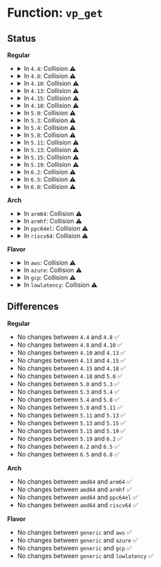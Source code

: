 # Function: <code>vp_get</code>

## Status
<b>Regular</b>
<ul>
<li>
<details>
<summary>In <code>4.4</code>: Collision ⚠️</summary>

```c
void vp_get(struct virtio_device *vdev, unsigned int offset, void *buf, unsigned int len);
```

**Collision:** Static-Static Collision

**Inline:** No

**Transformation:** False

**Instances:**

```
In drivers/virtio/virtio_pci_modern.c (ffffffff814c13a0)
Location: drivers/virtio/virtio_pci_modern.c:178
Inline: False
```
```
In drivers/virtio/virtio_pci_legacy.c (ffffffff814c3040)
Location: drivers/virtio/virtio_pci_legacy.c:50
Inline: False
```
**Symbols:**

```
ffffffff814c13a0-ffffffff814c1465: vp_get (STB_LOCAL)
ffffffff814c3040-ffffffff814c30b1: vp_get (STB_LOCAL)
```
</details>
</li>
<li>
<details>
<summary>In <code>4.8</code>: Collision ⚠️</summary>

```c
void vp_get(struct virtio_device *vdev, unsigned int offset, void *buf, unsigned int len);
```

**Collision:** Static-Static Collision

**Inline:** No

**Transformation:** False

**Instances:**

```
In drivers/virtio/virtio_pci_modern.c (ffffffff81511990)
Location: drivers/virtio/virtio_pci_modern.c:179
Inline: False
```
```
In drivers/virtio/virtio_pci_legacy.c (ffffffff815135b0)
Location: drivers/virtio/virtio_pci_legacy.c:50
Inline: False
```
**Symbols:**

```
ffffffff81511990-ffffffff81511a55: vp_get (STB_LOCAL)
ffffffff815135b0-ffffffff81513621: vp_get (STB_LOCAL)
```
</details>
</li>
<li>
<details>
<summary>In <code>4.10</code>: Collision ⚠️</summary>

```c
void vp_get(struct virtio_device *vdev, unsigned int offset, void *buf, unsigned int len);
```

**Collision:** Static-Static Collision

**Inline:** No

**Transformation:** False

**Instances:**

```
In drivers/virtio/virtio_pci_modern.c (ffffffff8153dd20)
Location: drivers/virtio/virtio_pci_modern.c:179
Inline: False
```
```
In drivers/virtio/virtio_pci_legacy.c (ffffffff8153f9d0)
Location: drivers/virtio/virtio_pci_legacy.c:50
Inline: False
```
**Symbols:**

```
ffffffff8153dd20-ffffffff8153dde5: vp_get (STB_LOCAL)
ffffffff8153f9d0-ffffffff8153fa41: vp_get (STB_LOCAL)
```
</details>
</li>
<li>
<details>
<summary>In <code>4.13</code>: Collision ⚠️</summary>

```c
void vp_get(struct virtio_device *vdev, unsigned int offset, void *buf, unsigned int len);
```

**Collision:** Static-Static Collision

**Inline:** No

**Transformation:** False

**Instances:**

```
In drivers/virtio/virtio_pci_modern.c (ffffffff81551a70)
Location: drivers/virtio/virtio_pci_modern.c:179
Inline: False
```
```
In drivers/virtio/virtio_pci_legacy.c (ffffffff815537b0)
Location: drivers/virtio/virtio_pci_legacy.c:50
Inline: False
```
**Symbols:**

```
ffffffff81551a70-ffffffff81551b39: vp_get (STB_LOCAL)
ffffffff815537b0-ffffffff81553819: vp_get (STB_LOCAL)
```
</details>
</li>
<li>
<details>
<summary>In <code>4.15</code>: Collision ⚠️</summary>

```c
void vp_get(struct virtio_device *vdev, unsigned int offset, void *buf, unsigned int len);
```

**Collision:** Static-Static Collision

**Inline:** No

**Transformation:** False

**Instances:**

```
In drivers/virtio/virtio_pci_modern.c (ffffffff815b5360)
Location: drivers/virtio/virtio_pci_modern.c:179
Inline: False
```
```
In drivers/virtio/virtio_pci_legacy.c (ffffffff815b7130)
Location: drivers/virtio/virtio_pci_legacy.c:50
Inline: False
```
**Symbols:**

```
ffffffff815b5360-ffffffff815b5429: vp_get (STB_LOCAL)
ffffffff815b7130-ffffffff815b7199: vp_get (STB_LOCAL)
```
</details>
</li>
<li>
<details>
<summary>In <code>4.18</code>: Collision ⚠️</summary>

```c
void vp_get(struct virtio_device *vdev, unsigned int offset, void *buf, unsigned int len);
```

**Collision:** Static-Static Collision

**Inline:** No

**Transformation:** False

**Instances:**

```
In drivers/virtio/virtio_pci_modern.c (ffffffff815ed780)
Location: drivers/virtio/virtio_pci_modern.c:193
Inline: False
```
```
In drivers/virtio/virtio_pci_legacy.c (ffffffff815ef630)
Location: drivers/virtio/virtio_pci_legacy.c:50
Inline: False
```
**Symbols:**

```
ffffffff815ed780-ffffffff815ed849: vp_get (STB_LOCAL)
ffffffff815ef630-ffffffff815ef699: vp_get (STB_LOCAL)
```
</details>
</li>
<li>
<details>
<summary>In <code>5.0</code>: Collision ⚠️</summary>

```c
void vp_get(struct virtio_device *vdev, unsigned int offset, void *buf, unsigned int len);
```

**Collision:** Static-Static Collision

**Inline:** No

**Transformation:** False

**Instances:**

```
In drivers/virtio/virtio_pci_modern.c (ffffffff81608060)
Location: drivers/virtio/virtio_pci_modern.c:193
Inline: False
```
```
In drivers/virtio/virtio_pci_legacy.c (ffffffff81609d50)
Location: drivers/virtio/virtio_pci_legacy.c:50
Inline: False
```
**Symbols:**

```
ffffffff81608060-ffffffff81608129: vp_get (STB_LOCAL)
ffffffff81609d50-ffffffff81609db9: vp_get (STB_LOCAL)
```
</details>
</li>
<li>
<details>
<summary>In <code>5.3</code>: Collision ⚠️</summary>

```c
void vp_get(struct virtio_device *vdev, unsigned int offset, void *buf, unsigned int len);
```

**Collision:** Static-Static Collision

**Inline:** No

**Transformation:** False

**Instances:**

```
In drivers/virtio/virtio_pci_modern.c (ffffffff8163beb0)
Location: drivers/virtio/virtio_pci_modern.c:190
Inline: False
```
```
In drivers/virtio/virtio_pci_legacy.c (ffffffff8163db30)
Location: drivers/virtio/virtio_pci_legacy.c:47
Inline: False
```
**Symbols:**

```
ffffffff8163beb0-ffffffff8163bf7d: vp_get (STB_LOCAL)
ffffffff8163db30-ffffffff8163db9e: vp_get (STB_LOCAL)
```
</details>
</li>
<li>
<details>
<summary>In <code>5.4</code>: Collision ⚠️</summary>

```c
void vp_get(struct virtio_device *vdev, unsigned int offset, void *buf, unsigned int len);
```

**Collision:** Static-Static Collision

**Inline:** No

**Transformation:** False

**Instances:**

```
In drivers/virtio/virtio_pci_modern.c (ffffffff8165e360)
Location: drivers/virtio/virtio_pci_modern.c:190
Inline: False
```
```
In drivers/virtio/virtio_pci_legacy.c (ffffffff81660010)
Location: drivers/virtio/virtio_pci_legacy.c:47
Inline: False
```
**Symbols:**

```
ffffffff8165e360-ffffffff8165e42d: vp_get (STB_LOCAL)
ffffffff81660010-ffffffff8166007e: vp_get (STB_LOCAL)
```
</details>
</li>
<li>
<details>
<summary>In <code>5.8</code>: Collision ⚠️</summary>

```c
void vp_get(struct virtio_device *vdev, unsigned int offset, void *buf, unsigned int len);
```

**Collision:** Static-Static Collision

**Inline:** No

**Transformation:** False

**Instances:**

```
In drivers/virtio/virtio_pci_modern.c (ffffffff8170d470)
Location: drivers/virtio/virtio_pci_modern.c:191
Inline: False
```
```
In drivers/virtio/virtio_pci_legacy.c (ffffffff8170f200)
Location: drivers/virtio/virtio_pci_legacy.c:47
Inline: False
```
**Symbols:**

```
ffffffff8170d470-ffffffff8170d530: vp_get (STB_LOCAL)
ffffffff8170f200-ffffffff8170f269: vp_get (STB_LOCAL)
```
</details>
</li>
<li>
<details>
<summary>In <code>5.11</code>: Collision ⚠️</summary>

```c
void vp_get(struct virtio_device *vdev, unsigned int offset, void *buf, unsigned int len);
```

**Collision:** Static-Static Collision

**Inline:** No

**Transformation:** False

**Instances:**

```
In drivers/virtio/virtio_pci_modern.c (ffffffff8172a380)
Location: drivers/virtio/virtio_pci_modern.c:191
Inline: False
```
```
In drivers/virtio/virtio_pci_legacy.c (ffffffff8172bfd0)
Location: drivers/virtio/virtio_pci_legacy.c:47
Inline: False
```
**Symbols:**

```
ffffffff8172a380-ffffffff8172a440: vp_get (STB_LOCAL)
ffffffff8172bfd0-ffffffff8172c039: vp_get (STB_LOCAL)
```
</details>
</li>
<li>
<details>
<summary>In <code>5.13</code>: Collision ⚠️</summary>

```c
void vp_get(struct virtio_device *vdev, unsigned int offset, void *buf, unsigned int len);
```

**Collision:** Static-Static Collision

**Inline:** No

**Transformation:** False

**Instances:**

```
In drivers/virtio/virtio_pci_modern.c (ffffffff8170eb10)
Location: drivers/virtio/virtio_pci_modern.c:63
Inline: False
```
```
In drivers/virtio/virtio_pci_legacy.c (ffffffff8170fd20)
Location: drivers/virtio/virtio_pci_legacy.c:47
Inline: False
```
**Symbols:**

```
ffffffff8170eb10-ffffffff8170ebbe: vp_get (STB_LOCAL)
ffffffff8170fd20-ffffffff8170fd89: vp_get (STB_LOCAL)
```
</details>
</li>
<li>
<details>
<summary>In <code>5.15</code>: Collision ⚠️</summary>

```c
void vp_get(struct virtio_device *vdev, unsigned int offset, void *buf, unsigned int len);
```

**Collision:** Static-Static Collision

**Inline:** No

**Transformation:** False

**Instances:**

```
In drivers/virtio/virtio_pci_modern.c (ffffffff8178b470)
Location: drivers/virtio/virtio_pci_modern.c:63
Inline: False
```
```
In drivers/virtio/virtio_pci_legacy.c (ffffffff8178c700)
Location: drivers/virtio/virtio_pci_legacy.c:47
Inline: False
```
**Symbols:**

```
ffffffff8178b470-ffffffff8178b51e: vp_get (STB_LOCAL)
ffffffff8178c700-ffffffff8178c769: vp_get (STB_LOCAL)
```
</details>
</li>
<li>
<details>
<summary>In <code>5.19</code>: Collision ⚠️</summary>

```c
void vp_get(struct virtio_device *vdev, unsigned int offset, void *buf, unsigned int len);
```

**Collision:** Static-Static Collision

**Inline:** No

**Transformation:** False

**Instances:**

```
In drivers/virtio/virtio_pci_modern.c (ffffffff818c2f70)
Location: drivers/virtio/virtio_pci_modern.c:63
Inline: False
```
```
In drivers/virtio/virtio_pci_legacy.c (ffffffff818c4380)
Location: drivers/virtio/virtio_pci_legacy.c:48
Inline: False
```
**Symbols:**

```
ffffffff818c2f70-ffffffff818c3062: vp_get (STB_LOCAL)
ffffffff818c4380-ffffffff818c43fb: vp_get (STB_LOCAL)
```
</details>
</li>
<li>
<details>
<summary>In <code>6.2</code>: Collision ⚠️</summary>

```c
void vp_get(struct virtio_device *vdev, unsigned int offset, void *buf, unsigned int len);
```

**Collision:** Static-Static Collision

**Inline:** No

**Transformation:** False

**Instances:**

```
In drivers/virtio/virtio_pci_modern.c (ffffffff81a133f0)
Location: drivers/virtio/virtio_pci_modern.c:66
Inline: False
```
```
In drivers/virtio/virtio_pci_legacy.c (ffffffff81a14a90)
Location: drivers/virtio/virtio_pci_legacy.c:48
Inline: False
```
**Symbols:**

```
ffffffff81a133f0-ffffffff81a134e2: vp_get (STB_LOCAL)
ffffffff81a14a90-ffffffff81a14b0b: vp_get (STB_LOCAL)
```
</details>
</li>
<li>
<details>
<summary>In <code>6.5</code>: Collision ⚠️</summary>

```c
void vp_get(struct virtio_device *vdev, unsigned int offset, void *buf, unsigned int len);
```

**Collision:** Static-Static Collision

**Inline:** No

**Transformation:** False

**Instances:**

```
In drivers/virtio/virtio_pci_modern.c (ffffffff81a5c450)
Location: drivers/virtio/virtio_pci_modern.c:66
Inline: False
```
```
In drivers/virtio/virtio_pci_legacy.c (ffffffff81a5db40)
Location: drivers/virtio/virtio_pci_legacy.c:48
Inline: False
```
**Symbols:**

```
ffffffff81a5c450-ffffffff81a5c542: vp_get (STB_LOCAL)
ffffffff81a5db40-ffffffff81a5dbbb: vp_get (STB_LOCAL)
```
</details>
</li>
<li>
<details>
<summary>In <code>6.8</code>: Collision ⚠️</summary>

```c
void vp_get(struct virtio_device *vdev, unsigned int offset, void *buf, unsigned int len);
```

**Collision:** Static-Static Collision

**Inline:** No

**Transformation:** False

**Instances:**

```
In drivers/virtio/virtio_pci_modern.c (ffffffff81aad580)
Location: drivers/virtio/virtio_pci_modern.c:291
Inline: False
```
```
In drivers/virtio/virtio_pci_legacy.c (ffffffff81aafb30)
Location: drivers/virtio/virtio_pci_legacy.c:48
Inline: False
```
**Symbols:**

```
ffffffff81aad580-ffffffff81aad672: vp_get (STB_LOCAL)
ffffffff81aafb30-ffffffff81aafbab: vp_get (STB_LOCAL)
```
</details>
</li>
</ul>
<b>Arch</b>
<ul>
<li>
<details>
<summary>In <code>arm64</code>: Collision ⚠️</summary>

```c
void vp_get(struct virtio_device *vdev, unsigned int offset, void *buf, unsigned int len);
```

**Collision:** Static-Static Collision

**Inline:** No

**Transformation:** False

**Instances:**

```
In drivers/virtio/virtio_pci_modern.c (ffff8000108274e0)
Location: drivers/virtio/virtio_pci_modern.c:190
Inline: False
```
```
In drivers/virtio/virtio_pci_legacy.c (ffff800010829188)
Location: drivers/virtio/virtio_pci_legacy.c:47
Inline: False
```
**Symbols:**

```
ffff8000108274e0-ffff800010827628: vp_get (STB_LOCAL)
ffff800010829188-ffff800010829214: vp_get (STB_LOCAL)
```
</details>
</li>
<li>
<details>
<summary>In <code>armhf</code>: Collision ⚠️</summary>

```c
void vp_get(struct virtio_device *vdev, unsigned int offset, void *buf, unsigned int len);
```

**Collision:** Static-Static Collision

**Inline:** No

**Transformation:** False

**Instances:**

```
In drivers/virtio/virtio_pci_modern.c (c094514c)
Location: drivers/virtio/virtio_pci_modern.c:190
Inline: False
```
```
In drivers/virtio/virtio_pci_legacy.c (c0946bc0)
Location: drivers/virtio/virtio_pci_legacy.c:47
Inline: False
```
**Symbols:**

```
c094514c-c094521c: vp_get (STB_LOCAL)
c0946bc0-c0946c20: vp_get (STB_LOCAL)
```
</details>
</li>
<li>
<details>
<summary>In <code>ppc64el</code>: Collision ⚠️</summary>

```c
void vp_get(struct virtio_device *vdev, unsigned int offset, void *buf, unsigned int len);
```

**Collision:** Static-Static Collision

**Inline:** No

**Transformation:** False

**Instances:**

```
In drivers/virtio/virtio_pci_modern.c (c0000000008d2fa0)
Location: drivers/virtio/virtio_pci_modern.c:190
Inline: False
```
```
In drivers/virtio/virtio_pci_legacy.c (c0000000008d56d0)
Location: drivers/virtio/virtio_pci_legacy.c:47
Inline: False
```
**Symbols:**

```
c0000000008d2fa0-c0000000008d30f0: vp_get (STB_LOCAL)
c0000000008d56d0-c0000000008d5778: vp_get (STB_LOCAL)
```
</details>
</li>
<li>
<details>
<summary>In <code>riscv64</code>: Collision ⚠️</summary>

```c
void vp_get(struct virtio_device *vdev, unsigned int offset, void *buf, unsigned int len);
```

**Collision:** Static-Static Collision

**Inline:** No

**Transformation:** False

**Instances:**

```
In drivers/virtio/virtio_pci_modern.c (ffffffe00051d916)
Location: drivers/virtio/virtio_pci_modern.c:190
Inline: False
```
```
In drivers/virtio/virtio_pci_legacy.c (ffffffe00051f2da)
Location: drivers/virtio/virtio_pci_legacy.c:47
Inline: False
```
**Symbols:**

```
ffffffe00051d916-ffffffe00051da76: vp_get (STB_LOCAL)
ffffffe00051f2da-ffffffe00051f348: vp_get (STB_LOCAL)
```
</details>
</li>
</ul>
<b>Flavor</b>
<ul>
<li>
<details>
<summary>In <code>aws</code>: Collision ⚠️</summary>

```c
void vp_get(struct virtio_device *vdev, unsigned int offset, void *buf, unsigned int len);
```

**Collision:** Static-Static Collision

**Inline:** No

**Transformation:** False

**Instances:**

```
In drivers/virtio/virtio_pci_modern.c (ffffffff81624200)
Location: drivers/virtio/virtio_pci_modern.c:190
Inline: False
```
```
In drivers/virtio/virtio_pci_legacy.c (ffffffff81625e80)
Location: drivers/virtio/virtio_pci_legacy.c:47
Inline: False
```
**Symbols:**

```
ffffffff81624200-ffffffff816242cd: vp_get (STB_LOCAL)
ffffffff81625e80-ffffffff81625eee: vp_get (STB_LOCAL)
```
</details>
</li>
<li>
<details>
<summary>In <code>azure</code>: Collision ⚠️</summary>

```c
void vp_get(struct virtio_device *vdev, unsigned int offset, void *buf, unsigned int len);
```

**Collision:** Static-Static Collision

**Inline:** No

**Transformation:** False

**Instances:**

```
In drivers/virtio/virtio_pci_modern.c (ffffffff81618850)
Location: drivers/virtio/virtio_pci_modern.c:190
Inline: False
```
```
In drivers/virtio/virtio_pci_legacy.c (ffffffff8161a500)
Location: drivers/virtio/virtio_pci_legacy.c:47
Inline: False
```
**Symbols:**

```
ffffffff81618850-ffffffff8161891d: vp_get (STB_LOCAL)
ffffffff8161a500-ffffffff8161a56e: vp_get (STB_LOCAL)
```
</details>
</li>
<li>
<details>
<summary>In <code>gcp</code>: Collision ⚠️</summary>

```c
void vp_get(struct virtio_device *vdev, unsigned int offset, void *buf, unsigned int len);
```

**Collision:** Static-Static Collision

**Inline:** No

**Transformation:** False

**Instances:**

```
In drivers/virtio/virtio_pci_modern.c (ffffffff816521a0)
Location: drivers/virtio/virtio_pci_modern.c:190
Inline: False
```
```
In drivers/virtio/virtio_pci_legacy.c (ffffffff81653e50)
Location: drivers/virtio/virtio_pci_legacy.c:47
Inline: False
```
**Symbols:**

```
ffffffff816521a0-ffffffff8165226d: vp_get (STB_LOCAL)
ffffffff81653e50-ffffffff81653ebe: vp_get (STB_LOCAL)
```
</details>
</li>
<li>
<details>
<summary>In <code>lowlatency</code>: Collision ⚠️</summary>

```c
void vp_get(struct virtio_device *vdev, unsigned int offset, void *buf, unsigned int len);
```

**Collision:** Static-Static Collision

**Inline:** No

**Transformation:** False

**Instances:**

```
In drivers/virtio/virtio_pci_modern.c (ffffffff8166c830)
Location: drivers/virtio/virtio_pci_modern.c:190
Inline: False
```
```
In drivers/virtio/virtio_pci_legacy.c (ffffffff8166e4e0)
Location: drivers/virtio/virtio_pci_legacy.c:47
Inline: False
```
**Symbols:**

```
ffffffff8166c830-ffffffff8166c8fd: vp_get (STB_LOCAL)
ffffffff8166e4e0-ffffffff8166e54e: vp_get (STB_LOCAL)
```
</details>
</li>
</ul>

## Differences
<b>Regular</b>
<ul>
<li>
No changes between <code>4.4</code> and <code>4.8</code> ✅
</li>
<li>
No changes between <code>4.8</code> and <code>4.10</code> ✅
</li>
<li>
No changes between <code>4.10</code> and <code>4.13</code> ✅
</li>
<li>
No changes between <code>4.13</code> and <code>4.15</code> ✅
</li>
<li>
No changes between <code>4.15</code> and <code>4.18</code> ✅
</li>
<li>
No changes between <code>4.18</code> and <code>5.0</code> ✅
</li>
<li>
No changes between <code>5.0</code> and <code>5.3</code> ✅
</li>
<li>
No changes between <code>5.3</code> and <code>5.4</code> ✅
</li>
<li>
No changes between <code>5.4</code> and <code>5.8</code> ✅
</li>
<li>
No changes between <code>5.8</code> and <code>5.11</code> ✅
</li>
<li>
No changes between <code>5.11</code> and <code>5.13</code> ✅
</li>
<li>
No changes between <code>5.13</code> and <code>5.15</code> ✅
</li>
<li>
No changes between <code>5.15</code> and <code>5.19</code> ✅
</li>
<li>
No changes between <code>5.19</code> and <code>6.2</code> ✅
</li>
<li>
No changes between <code>6.2</code> and <code>6.5</code> ✅
</li>
<li>
No changes between <code>6.5</code> and <code>6.8</code> ✅
</li>
</ul>
<b>Arch</b>
<ul>
<li>
No changes between <code>amd64</code> and <code>arm64</code> ✅
</li>
<li>
No changes between <code>amd64</code> and <code>armhf</code> ✅
</li>
<li>
No changes between <code>amd64</code> and <code>ppc64el</code> ✅
</li>
<li>
No changes between <code>amd64</code> and <code>riscv64</code> ✅
</li>
</ul>
<b>Flavor</b>
<ul>
<li>
No changes between <code>generic</code> and <code>aws</code> ✅
</li>
<li>
No changes between <code>generic</code> and <code>azure</code> ✅
</li>
<li>
No changes between <code>generic</code> and <code>gcp</code> ✅
</li>
<li>
No changes between <code>generic</code> and <code>lowlatency</code> ✅
</li>
</ul>
